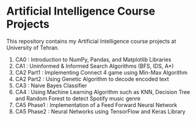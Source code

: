 # Artificial Intelligence Course Projects
This repository contains my Artificial Intelligence course projects at University of Tehran.

1. CA0 : Introduction to NumPy, Pandas, and Matplotlib Libraries
2. CA1 : Uninformed & Informed Search Algorithms (BFS, IDS, A*)
3. CA2 Part1 : Implementing Connect 4 game using Min-Max Algorithm
4. CA2 Part2 : Using Genetic Algorithm to decode encoded text
5. CA3 : Naive Bayes Classifier
6. CA4 : Using Machine Learning Algorithm such as KNN, Decision Tree and Random Forest to detect Spotify music genre
7. CA5 Phase1 : Implementation of a Feed Forward Neural Network
8. CA5 Phase2 : Neural Networks using TensorFlow and Keras Library
